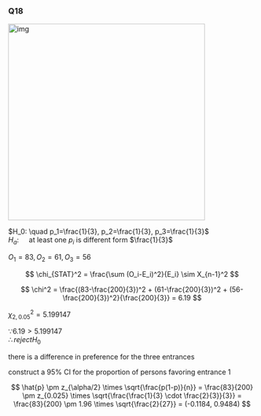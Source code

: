 ### Q18
<img width="400" alt="img" src="https://github.com/user-attachments/assets/ab6da5be-213c-4fd5-a8c3-0993925b8a32/">

$H_0: \quad p_1=\frac{1}{3}, p_2=\frac{1}{3}, p_3=\frac{1}{3}$  
$H_a: \quad$ at least one $p_i$ is different form $\frac{1}{3}$  

$O_1 = 83, O_2 =61, O_3 =56$

$$
\chi_{STAT}^2 = \frac{\sum (O_i-E_i)^2}{E_i} \sim X_{n-1}^2
$$

$$
\chi^2 = \frac{(83-\frac{200}{3})^2 + (61-\frac{200}{3})^2 + (56-\frac{200}{3})^2}{\frac{200}{3}} = 6.19
$$

$\chi_{2, 0.05}^2 = 5.199147$  

$\because 6.19 > 5.199147$  
$\therefore reject H_0$  

there is a difference in preference for the three entrances  

construct a 95% CI for the proportion of persons favoring entrance 1  

$$
\hat{p} \pm z_{\alpha/2} \times \sqrt{\frac{p(1-p)}{n}} = \frac{83}{200} \pm z_{0.025} \times \sqrt{\frac{\frac{1}{3} \cdot \frac{2}{3}}{3}} = \frac{83}{200} \pm 1.96 \times \sqrt{\frac{2}{27}} = (-0.1184, 0.9484)
$$
